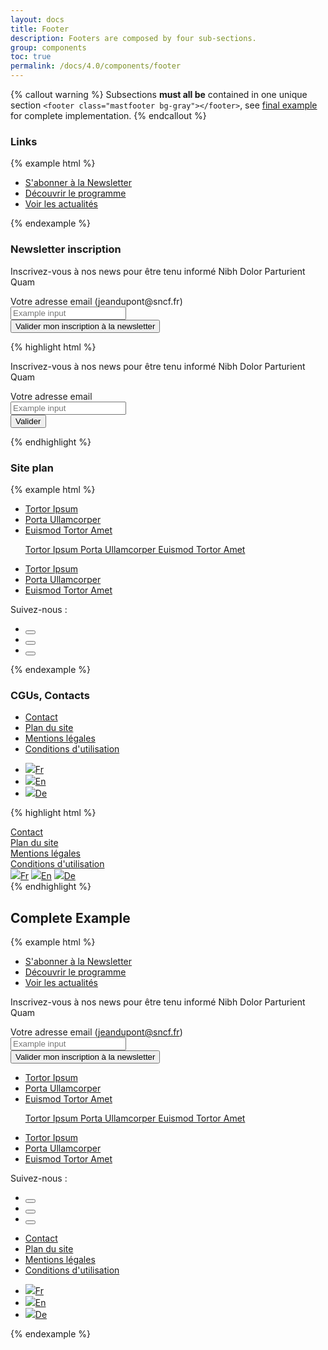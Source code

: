 ```yaml
---
layout: docs
title: Footer
description: Footers are composed by four sub-sections.
group: components
toc: true
permalink: /docs/4.0/components/footer
---
```


{% callout warning %}
Subsections **must all be** contained in one unique section `<footer class="mastfooter bg-gray"></footer>`, see [final example](#complete-example) for complete implementation.
{% endcallout %}

### Links

{% example html %}
<footer class="mastfooter bg-gray">
  <div class="container d-flex flex-column">
    <ul class="mastfooter-links order-2 order-md-1 row text-white gy-5 mb-0">
      <li class="col-12 col-md-4 pb-3 pb-md-0">
	<div class="d-flex align-items-center">
	  <a href="#" class="text-white d-flex align-items-center">
            <i class="icons-large-mail icons-size-50px mr-2" aria-hidden="true"></i>
	    S'abonner à la Newsletter
	    <i class="icons-arrow-next icons-size-x5 ml-2" aria-hidden="true"></i>
	  </a>
	</div>
      </li>
      <li class="col-12 col-md-4 pb-3 pb-md-0">
	<div class="d-flex align-items-center">
	  <a href="#" class="text-white d-flex align-items-center">
	    <i class="icons-large-information icons-size-50px mr-2" aria-hidden="true"></i>
	    Découvrir le programme
	    <i class="icons-arrow-next icons-size-x5 ml-2" aria-hidden="true"></i>
          </a>
	</div>
      </li>
      <li class="col-12 col-md-4">
	<div class="d-flex align-items-center">
	  <a href="#" class="text-white d-flex align-items-center">
	    <i class="icons-large-warning icons-size-50px mr-2" aria-hidden="true"></i>
	    Voir les actualités
	    <i class="icons-arrow-next icons-size-x5 ml-2" aria-hidden="true"></i>
          </a>
	</div>
      </li>
    </ul>
  </div>
</footer>
{% endexample %}

### Newsletter inscription
<div class="bd-example">
<footer class="mastfooter bg-gray">
  <div class="container d-flex flex-column">
    <div class="order-1 order-md-2 row gy-5">
      <div class="col-12 col-md-6">
        <p class="display-3 text-white mt-4">Inscrivez-vous à nos news pour être tenu informé Nibh Dolor Parturient Quam</p>
      </div>
      <form class="col-12 col-md-6">
        <div class="form-row">
          <div class="col-12 col-sm-auto flex-sm-fluid gb-3 gb-sm-0">
            <label class="text-white" for="inputEmail1">Votre adresse email (jeandupont@sncf.fr)</label>
            <div class="form-control-container ">
              <input class="form-control form-control-white" id="inputEmail1" placeholder="Example input" type="email">
              <span class="form-control-state"></span>
            </div>
          </div>
          <div class="col-12 col-sm-auto d-flex align-items-end">
            <button type="submit" class="btn btn-primary w-100 w-sm-auto">Valider <span class="sr-only">mon inscription à la newsletter</span></button>
          </div>
        </div>
      </form> 
    </div>
  </div>
</footer>
</div>

{% highlight html %}
<footer class="mastfooter bg-gray">
  <div class="container d-flex flex-column">
    <div class="order-1 order-md-2 row gt-5">
      <div class="col-12 col-md-6">
        <p class="display-3 text-white mt-4">Inscrivez-vous à nos news pour être tenu informé Nibh Dolor Parturient Quam</p>
      </div>
      <form class="col-12 col-md-6">
        <div class="form-row">
          <div class="col-12 col-sm-auto flex-sm-fluid gb-3 gb-sm-0">
            <label class="text-white" for="inputEmail1">Votre adresse email</label>
            <div class="form-control-container ">
              <input class="form-control form-control-white" id="inputEmail1" placeholder="Example input" type="email">
              <span class="form-control-state"></span>
            </div>
          </div>
          <div class="col-12 col-sm-auto d-flex align-items-end">
            <button type="submit" class="btn btn-primary w-100 w-sm-auto">Valider</button>
          </div>
        </div>
      </form> 
    </div>
  </div>
</footer>
{% endhighlight %}

### Site plan

{% example html %}
<footer class="mastfooter bg-gray">
  <div class="container d-flex flex-column">
    <div class="order-3 row text-sm gt-5 gb-6 font-weight-medium">
      <ul class="col-12 col-md-3 list-unstyled mb-0">
        <li><a href="#" class="d-flex pb-3 align-items-center text-white">Tortor Ipsum <i class="icons-arrow-next icons-size-x5 ml-2" aria-hidden="true"></i></a></li>
        <li><a href="#" class="d-flex pb-3 align-items-center text-white">Porta Ullamcorper <i class="icons-arrow-next icons-size-x5 ml-2" aria-hidden="true"></i></a></li>
        <li><a href="#" class="d-flex pb-3 pb-md-0 align-items-center text-white">Euismod Tortor Amet <i class="icons-arrow-next icons-size-x5 ml-2" aria-hidden="true"></i></a></li>
      </ul>
      <ul class="col-12 col-md-3 list-unstyled mb-0">
        <a href="#" class="d-flex pb-3 align-items-center text-white">Tortor Ipsum <i class="icons-arrow-next icons-size-x5 ml-2" aria-hidden="true"></i></a>
        <a href="#" class="d-flex pb-3 align-items-center text-white">Porta Ullamcorper <i class="icons-arrow-next icons-size-x5 ml-2" aria-hidden="true"></i></a>
        <a href="#" class="d-flex pb-3 pb-md-0 align-items-center text-white">Euismod Tortor Amet <i class="icons-arrow-next icons-size-x5 ml-2" aria-hidden="true"></i></a>
      </ul>
      <ul class="col-12 col-md-3 list-unstyled mb-0">
        <li><a href="#" class="d-flex pb-3 align-items-center text-white">Tortor Ipsum <i class="icons-arrow-next icons-size-x5 ml-2" aria-hidden="true"></i></a></li>
        <li><a href="#" class="d-flex pb-3 align-items-center text-white">Porta Ullamcorper <i class="icons-arrow-next icons-size-x5 ml-2" aria-hidden="true"></i></a></li>
        <li><a href="#" class="d-flex align-items-center text-white">Euismod Tortor Amet <i class="icons-arrow-next icons-size-x5 ml-2" aria-hidden="true"></i></a></li>
      </ul>
      <div class="col-12 col-md-3 gt-5 gt-md-0">
        <div class="pb-2 text-white">Suivez-nous :</div>
        <ul class="d-flex list-unstyled mb-0">
          <li class="pr-2">
            <button type="button" class="btn-rounded btn-rounded-white btn-color-gray"><i class="icons-twitter" aria-hidden="true"></i></button>
          </li>
          <li class="pr-2">
            <button type="button" class="btn-rounded btn-rounded-white btn-color-gray"><i class="icons-facebook" aria-hidden="true"></i></button>
          </li>
          <li>
            <button type="button" class="btn-rounded btn-rounded-white btn-color-gray"><i class="icons-circle-linkedin" aria-hidden="true"></i></button>
          </li>
        </ul>
      </div>
    </div>
  </div>
</footer>
{% endexample %}

### CGUs, Contacts

<div class="bd-example">
<footer class="mastfooter bg-gray" role="contentinfo">
  <div class="container d-flex flex-column">
    <div class="order-4 d-flex flex-column flex-md-row justify-content-between gy-4">
      <ul class="row flex-column flex-md-row list-unstyled mb-0">
        <li class="col-auto pb-3 pb-md-0">
          <a href="#" class="text-gray300">Contact</a>
        </li>
        <li class="col-auto pb-3 pb-md-0">
          <a href="#" class="text-gray300">Plan du site</a>
        </li>
        <li class="col-auto pb-3 pb-md-0">
          <a href="#" class="text-gray300">Mentions légales</a>
        </li>
        <li class="col-auto pb-3 pb-md-0">
          <a href="#" class="text-gray300">Conditions d'utilisation</a>
        </li>
      </ul>
      <ul class="mastfooter-lang pt-2 pt-md-0 mb-0 list-unstyled">
        <li><a href="#" class="text-gray300 active"><img src="https://dummyimage.com/30x30/000/fff" class="gr-2">Fr</a></li>
        <li><a href="#" class="text-gray300"><img src="https://dummyimage.com/30x30/000/fff" class="d-none gr-3">En</a></li>
        <li><a href="#" class="text-gray300"><img src="https://dummyimage.com/30x30/000/fff" class="d-none gr-3">De</a></li>
      </ul>
    </div>
  </div>
</footer>
</div>

{% highlight html %}
<footer class="mastfooter bg-gray">
  <div class="container d-flex flex-column">
    <div class="order-4 d-flex flex-column flex-md-row justify-content-between gb-6">
      <div class="row flex-column flex-md-row">
        <div class="col-auto pb-3 pb-md-0">
          <a href="#" class="text-gray300">Contact</a>
        </div>
        <div class="col-auto pb-3 pb-md-0">
          <a href="#" class="text-gray300">Plan du site</a>
        </div>
        <div class="col-auto pb-3 pb-md-0">
          <a href="#" class="text-gray300">Mentions légales</a>
        </div>
        <div class="col-auto pb-3 pb-md-0">
          <a href="#" class="text-gray300">Conditions d'utilisation</a>
        </div>
      </div>
      <div class="mastfooter-lang pt-2 pt-md-0">
        <a href="#" class="text-gray300 active"><img src="https://dummyimage.com/30x30/000/fff" class="gr-2">Fr</a>
        <a href="#" class="text-gray300"><img src="https://dummyimage.com/30x30/000/fff" class="d-none gr-3">En</a>
        <a href="#" class="text-gray300"><img src="https://dummyimage.com/30x30/000/fff" class="d-none gr-3">De</a>
      </div>
    </div>
  </div>
</footer>
{% endhighlight %}

## Complete Example

{% example html %}
      <footer class="mastfooter bg-gray">
        <div class="container d-flex flex-column">
          <ul class="mastfooter-links order-2 order-md-1 row text-white gy-5 mb-0">
            <li class="col-12 col-md-4 pb-3 pb-md-0">
        <div class="d-flex align-items-center">
          <a href="#" class="text-white d-flex align-items-center">
                  <i class="icons-large-mail icons-size-50px mr-2" aria-hidden="true"></i>
            S'abonner à la Newsletter
            <i class="icons-arrow-next icons-size-x5 ml-2" aria-hidden="true"></i>
          </a>
        </div>
            </li>
            <li class="col-12 col-md-4 pb-3 pb-md-0">
        <div class="d-flex align-items-center">
          <a href="#" class="text-white d-flex align-items-center">
            <i class="icons-large-information icons-size-50px mr-2" aria-hidden="true"></i>
            Découvrir le programme
            <i class="icons-arrow-next icons-size-x5 ml-2" aria-hidden="true"></i>
                </a>
        </div>
            </li>
            <li class="col-12 col-md-4">
        <div class="d-flex align-items-center">
          <a href="#" class="text-white d-flex align-items-center">
            <i class="icons-large-warning icons-size-50px mr-2" aria-hidden="true"></i>
            Voir les actualités
            <i class="icons-arrow-next icons-size-x5 ml-2" aria-hidden="true"></i>
                </a>
        </div>
            </li>
          </ul>
          <div class="order-1 order-md-2 row gy-5">
            <div class="col-12 col-md-6">
              <p class="display-3 text-white mt-4">Inscrivez-vous à nos news pour être tenu informé Nibh Dolor Parturient Quam</p>
            </div>
            <form class="col-12 col-md-6">
              <div class="form-row">
                <div class="col-12 col-sm-auto flex-sm-fluid gb-3 gb-sm-0">
                  <label class="text-white" for="inputEmail1">Votre adresse email (jeandupont@sncf.fr)</label>
                  <div class="form-control-container ">
                    <input class="form-control form-control-white" id="inputEmail1" placeholder="Example input" type="email">
                    <span class="form-control-state"></span>
                  </div>
                </div>
                <div class="col-12 col-sm-auto d-flex align-items-end">
                  <button type="submit" class="btn btn-primary w-100 w-sm-auto">Valider <span class="sr-only">mon inscription à la newsletter</span></button>
                </div>
              </div>
            </form> 
          </div>
          <div class="order-3 row text-sm gt-5 gb-6 font-weight-medium">
            <ul class="col-12 col-md-3 list-unstyled mb-0">
              <li><a href="#" class="d-flex pb-3 align-items-center text-white">Tortor Ipsum <i class="icons-arrow-next icons-size-x5 ml-2" aria-hidden="true"></i></a></li>
              <li><a href="#" class="d-flex pb-3 align-items-center text-white">Porta Ullamcorper <i class="icons-arrow-next icons-size-x5 ml-2" aria-hidden="true"></i></a></li>
              <li><a href="#" class="d-flex pb-3 pb-md-0 align-items-center text-white">Euismod Tortor Amet <i class="icons-arrow-next icons-size-x5 ml-2" aria-hidden="true"></i></a></li>
            </ul>
            <ul class="col-12 col-md-3 list-unstyled mb-0">
              <a href="#" class="d-flex pb-3 align-items-center text-white">Tortor Ipsum <i class="icons-arrow-next icons-size-x5 ml-2" aria-hidden="true"></i></a>
              <a href="#" class="d-flex pb-3 align-items-center text-white">Porta Ullamcorper <i class="icons-arrow-next icons-size-x5 ml-2" aria-hidden="true"></i></a>
              <a href="#" class="d-flex pb-3 pb-md-0 align-items-center text-white">Euismod Tortor Amet <i class="icons-arrow-next icons-size-x5 ml-2" aria-hidden="true"></i></a>
            </ul>
            <ul class="col-12 col-md-3 list-unstyled mb-0">
              <li><a href="#" class="d-flex pb-3 align-items-center text-white">Tortor Ipsum <i class="icons-arrow-next icons-size-x5 ml-2" aria-hidden="true"></i></a></li>
              <li><a href="#" class="d-flex pb-3 align-items-center text-white">Porta Ullamcorper <i class="icons-arrow-next icons-size-x5 ml-2" aria-hidden="true"></i></a></li>
              <li><a href="#" class="d-flex align-items-center text-white">Euismod Tortor Amet <i class="icons-arrow-next icons-size-x5 ml-2" aria-hidden="true"></i></a></li>
            </ul>
            <div class="col-12 col-md-3 gt-5 gt-md-0">
              <div class="pb-2 text-white">Suivez-nous :</div>
              <ul class="d-flex list-unstyled mb-0">
                <li class="pr-2">
                  <button type="button" class="btn-rounded btn-rounded-white btn-color-gray"><i class="icons-twitter" aria-hidden="true"></i></button>
                </li>
                <li class="pr-2">
                  <button type="button" class="btn-rounded btn-rounded-white btn-color-gray"><i class="icons-facebook" aria-hidden="true"></i></button>
                </li>
                <li>
                  <button type="button" class="btn-rounded btn-rounded-white btn-color-gray"><i class="icons-circle-linkedin" aria-hidden="true"></i></button>
                </li>
              </ul>
            </div>
          </div>
          <div class="order-4 d-flex flex-column flex-md-row justify-content-between gy-4">
            <ul class="row flex-column flex-md-row list-unstyled mb-0">
              <li class="col-auto pb-3 pb-md-0">
                <a href="#" class="text-gray300">Contact</a>
              </li>
              <li class="col-auto pb-3 pb-md-0">
                <a href="#" class="text-gray300">Plan du site</a>
              </li>
              <li class="col-auto pb-3 pb-md-0">
                <a href="#" class="text-gray300">Mentions légales</a>
              </li>
              <li class="col-auto pb-3 pb-md-0">
                <a href="#" class="text-gray300">Conditions d'utilisation</a>
              </li>
            </ul>
            <ul class="mastfooter-lang pt-2 pt-md-0 mb-0 list-unstyled">
              <li><a href="#" class="text-gray300 active"><img src="https://dummyimage.com/30x30/000/fff" class="gr-2">Fr</a></li>
              <li><a href="#" class="text-gray300"><img src="https://dummyimage.com/30x30/000/fff" class="d-none gr-3">En</a></li>
              <li><a href="#" class="text-gray300"><img src="https://dummyimage.com/30x30/000/fff" class="d-none gr-3">De</a></li>
            </ul>
          </div>
        </div>
      </footer>
{% endexample %}
